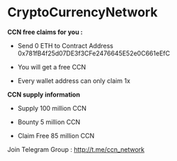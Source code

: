 # CryptoCurrencyNetwork
**CCN free claims for you :**


- Send 0 ETH to Contract Address 0x781fB4f25d07DE3f3CFe2476645E52e0C661eEfC


- You will get a free CCN


- Every wallet address can only claim 1x

**CCN supply information**


- Supply 100 million CCN


- Bounty 5 million CCN


- Claim Free 85 million CCN

Join Telegram Group : http://t.me/ccn_network
